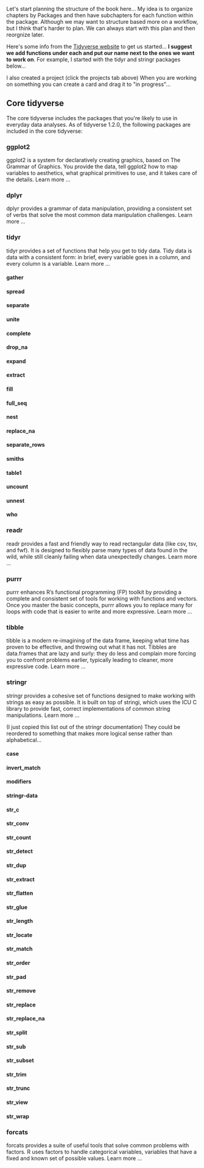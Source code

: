 Let's start planning the structure of the book here...  My idea is to organize chapters by Packages and then have subchapters for each function within the package.  Although we may want to structure based more on a workflow, but I think that's harder to plan.  We can always start with this plan and then reorgnize later.

Here's some info from the [Tidyverse website](https://www.tidyverse.org/packages/) to get us started...  **I suggest we add functions under each and put our name next to the ones we want to work on**.  For example, I started with the tidyr and stringr packages below...

I also created a project (click the projects tab above)  When you are working on something you can create a card and drag it to "in progress"...  

## Core tidyverse
The core tidyverse includes the packages that you're likely to use in everyday data analyses. As of tidyverse 1.2.0, the following packages are included in the core tidyverse:

### ggplot2
ggplot2 is a system for declaratively creating graphics, based on The Grammar of Graphics. You provide the data, tell ggplot2 how to map variables to aesthetics, what graphical primitives to use, and it takes care of the details. Learn more ...


### dplyr
dplyr provides a grammar of data manipulation, providing a consistent set of verbs that solve the most common data manipulation challenges. Learn more ...


### tidyr
tidyr provides a set of functions that help you get to tidy data. Tidy data is data with a consistent form: in brief, every variable goes in a column, and every column is a variable. Learn more ...

#### gather 

#### spread

#### separate

#### unite

#### complete

#### drop_na

#### expand

#### extract

#### fill

#### full_seq

#### nest

#### replace_na

#### separate_rows

#### smiths

#### table1

#### uncount

#### unnest

#### who


### readr
readr provides a fast and friendly way to read rectangular data (like csv, tsv, and fwf). It is designed to flexibly parse many types of data found in the wild, while still cleanly failing when data unexpectedly changes. Learn more ...


### purrr
purrr enhances R’s functional programming (FP) toolkit by providing a complete and consistent set of tools for working with functions and vectors. Once you master the basic concepts, purrr allows you to replace many for loops with code that is easier to write and more expressive. Learn more ...


### tibble
tibble is a modern re-imagining of the data frame, keeping what time has proven to be effective, and throwing out what it has not. Tibbles are data.frames that are lazy and surly: they do less and complain more forcing you to confront problems earlier, typically leading to cleaner, more expressive code. Learn more ...


### stringr
stringr provides a cohesive set of functions designed to make working with strings as easy as possible. It is built on top of stringi, which uses the ICU C library to provide fast, correct implementations of common string manipulations. Learn more ...

(I just copied this list out of the stringr documentation)  They could be reordered to something that makes more logical sense rather than alphabetical...

#### 	case 

#### 	invert_match 

#### 	modifiers 

#### 	stringr-data 

#### 	str_c 

#### 	str_conv 

#### 	str_count 

#### 	str_detect 

#### 	str_dup 

#### 	str_extract 

#### 	str_flatten 

#### 	str_glue 

#### 	str_length 

#### 	str_locate 

#### 	str_match 

#### 	str_order 

#### 	str_pad 

#### 	str_remove 

#### 	str_replace 

#### 	str_replace_na 

#### 	str_split 

#### 	str_sub 

#### 	str_subset 

#### 	str_trim 

#### 	str_trunc 

#### 	str_view 

#### 	str_wrap 

### forcats
forcats provides a suite of useful tools that solve common problems with factors. R uses factors to handle categorical variables, variables that have a fixed and known set of possible values. Learn more ...
